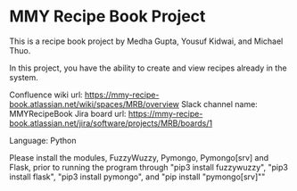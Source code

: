 # MMY Recipe Book Project

This is a recipe book project by Medha Gupta, Yousuf Kidwai, and Michael Thuo.

In this project, you have the ability to create and view recipes already in the system.

Confluence wiki url: https://mmy-recipe-book.atlassian.net/wiki/spaces/MRB/overview
Slack channel name: MMYRecipeBook
Jira board url: https://mmy-recipe-book.atlassian.net/jira/software/projects/MRB/boards/1

Language: Python

Please install the modules, FuzzyWuzzy, Pymongo, Pymongo[srv] and Flask, prior to running the program through "pip3 install fuzzywuzzy", "pip3 install flask", "pip3 install pymongo", and "pip install "pymongo[srv]""
